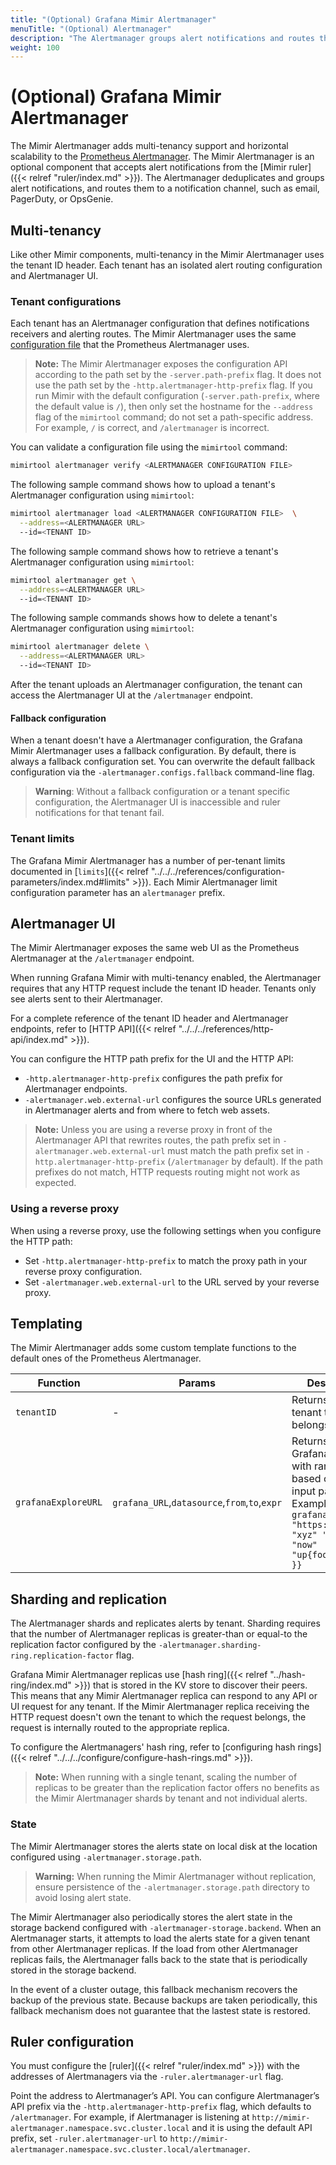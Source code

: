 ```yaml
---
title: "(Optional) Grafana Mimir Alertmanager"
menuTitle: "(Optional) Alertmanager"
description: "The Alertmanager groups alert notifications and routes them to various notification channels."
weight: 100
---
```


# (Optional) Grafana Mimir Alertmanager

The Mimir Alertmanager adds multi-tenancy support and horizontal scalability to the [Prometheus Alertmanager](https://prometheus.io/docs/alerting/alertmanager/).
The Mimir Alertmanager is an optional component that accepts alert notifications from the [Mimir ruler]({{< relref "ruler/index.md" >}}).
The Alertmanager deduplicates and groups alert notifications, and routes them to a notification channel, such as email, PagerDuty, or OpsGenie.

## Multi-tenancy

Like other Mimir components, multi-tenancy in the Mimir Alertmanager uses the tenant ID header.
Each tenant has an isolated alert routing configuration and Alertmanager UI.

### Tenant configurations

Each tenant has an Alertmanager configuration that defines notifications receivers and alerting routes.
The Mimir Alertmanager uses the same [configuration file](https://prometheus.io/docs/alerting/latest/configuration/#configuration-file) that the Prometheus Alertmanager uses.

> **Note:** The Mimir Alertmanager exposes the configuration API according to the path set by the `-server.path-prefix` flag. It does not use the path set by the `-http.alertmanager-http-prefix` flag.
> If you run Mimir with the default configuration (`-server.path-prefix`, where the default value is `/`), then only set the hostname for the `--address` flag of the `mimirtool` command; do not set a path-specific address. For example, `/` is correct, and `/alertmanager` is incorrect.

You can validate a configuration file using the `mimirtool` command:

```bash
mimirtool alertmanager verify <ALERTMANAGER CONFIGURATION FILE>
```

The following sample command shows how to upload a tenant's Alertmanager configuration using `mimirtool`:

```bash
mimirtool alertmanager load <ALERTMANAGER CONFIGURATION FILE>  \
  --address=<ALERTMANAGER URL>
  --id=<TENANT ID>
```

The following sample command shows how to retrieve a tenant's Alertmanager configuration using `mimirtool`:

```bash
mimirtool alertmanager get \
  --address=<ALERTMANAGER URL>
  --id=<TENANT ID>
```

The following sample commands shows how to delete a tenant's Alertmanager configuration using `mimirtool`:

```bash
mimirtool alertmanager delete \
  --address=<ALERTMANAGER URL>
  --id=<TENANT ID>
```

After the tenant uploads an Alertmanager configuration, the tenant can access the Alertmanager UI at the `/alertmanager` endpoint.

#### Fallback configuration

When a tenant doesn't have a Alertmanager configuration, the Grafana Mimir Alertmanager uses a fallback configuration.
By default, there is always a fallback configuration set.
You can overwrite the default fallback configuration via the `-alertmanager.configs.fallback` command-line flag.

> **Warning**: Without a fallback configuration or a tenant specific configuration, the Alertmanager UI is inaccessible and ruler notifications for that tenant fail.

### Tenant limits

The Grafana Mimir Alertmanager has a number of per-tenant limits documented in [`limits`]({{< relref "../../../references/configuration-parameters/index.md#limits" >}}).
Each Mimir Alertmanager limit configuration parameter has an `alertmanager` prefix.

## Alertmanager UI

The Mimir Alertmanager exposes the same web UI as the Prometheus Alertmanager at the `/alertmanager` endpoint.

When running Grafana Mimir with multi-tenancy enabled, the Alertmanager requires that any HTTP request include the tenant ID header.
Tenants only see alerts sent to their Alertmanager.

For a complete reference of the tenant ID header and Alertmanager endpoints, refer to [HTTP API]({{< relref "../../../references/http-api/index.md" >}}).

You can configure the HTTP path prefix for the UI and the HTTP API:

- `-http.alertmanager-http-prefix` configures the path prefix for Alertmanager endpoints.
- `-alertmanager.web.external-url` configures the source URLs generated in Alertmanager alerts and from where to fetch web assets.

> **Note:** Unless you are using a reverse proxy in front of the Alertmanager API that rewrites routes, the path prefix set in `-alertmanager.web.external-url` must match the path prefix set in `-http.alertmanager-http-prefix` (`/alertmanager` by default).
> If the path prefixes do not match, HTTP requests routing might not work as expected.

### Using a reverse proxy

When using a reverse proxy, use the following settings when you configure the HTTP path:

- Set `-http.alertmanager-http-prefix` to match the proxy path in your reverse proxy configuration.
- Set `-alertmanager.web.external-url` to the URL served by your reverse proxy.

## Templating

The Mimir Alertmanager adds some custom template functions to the default ones of the Prometheus Alertmanager.

| Function            | Params                                        | Description                                                                                                                                                                  |
| ------------------- | --------------------------------------------- | ---------------------------------------------------------------------------------------------------------------------------------------------------------------------------- |
| `tenantID`          | -                                             | Returns ID of the tenant the alert belongs to.                                                                                                                               |
| `grafanaExploreURL` | `grafana_URL`,`datasource`,`from`,`to`,`expr` | Returns link to Grafana explore with range query based on the input parameters. Example: `{{ grafanaExploreURL "https://foo.bar" "xyz" "now-12h" "now" "up{foo=\"bar\"}" }}` |

## Sharding and replication

The Alertmanager shards and replicates alerts by tenant.
Sharding requires that the number of Alertmanager replicas is greater-than or equal-to the replication factor configured by the `-alertmanager.sharding-ring.replication-factor` flag.

Grafana Mimir Alertmanager replicas use [hash ring]({{< relref "../hash-ring/index.md" >}}) that is stored in the KV store to discover their peers.
This means that any Mimir Alertmanager replica can respond to any API or UI request for any tenant.
If the Mimir Alertmanager replica receiving the HTTP request doesn't own the tenant to which the request belongs, the request is internally routed to the appropriate replica.

To configure the Alertmanagers' hash ring, refer to [configuring hash rings]({{< relref "../../../configure/configure-hash-rings.md" >}}).

> **Note:** When running with a single tenant, scaling the number of replicas to be greater than the replication factor offers no benefits as the Mimir Alertmanager shards by tenant and not individual alerts.

### State

The Mimir Alertmanager stores the alerts state on local disk at the location configured using `-alertmanager.storage.path`.

> **Warning:**
> When running the Mimir Alertmanager without replication, ensure persistence of the `-alertmanager.storage.path` directory to avoid losing alert state.

The Mimir Alertmanager also periodically stores the alert state in the storage backend configured with `-alertmanager-storage.backend`.
When an Alertmanager starts, it attempts to load the alerts state for a given tenant from other Alertmanager replicas. If the load from other Alertmanager replicas fails, the Alertmanager falls back to the state that is periodically stored in the storage backend.

In the event of a cluster outage, this fallback mechanism recovers the backup of the previous state. Because backups are taken periodically, this fallback mechanism does not guarantee that the lastest state is restored.

## Ruler configuration

You must configure the [ruler]({{< relref "ruler/index.md" >}}) with the addresses of Alertmanagers via the `-ruler.alertmanager-url` flag.

Point the address to Alertmanager’s API.
You can configure Alertmanager’s API prefix via the `-http.alertmanager-http-prefix` flag, which defaults to `/alertmanager`.
For example, if Alertmanager is listening at `http://mimir-alertmanager.namespace.svc.cluster.local` and it is using the default API prefix, set `-ruler.alertmanager-url` to `http://mimir-alertmanager.namespace.svc.cluster.local/alertmanager`.
